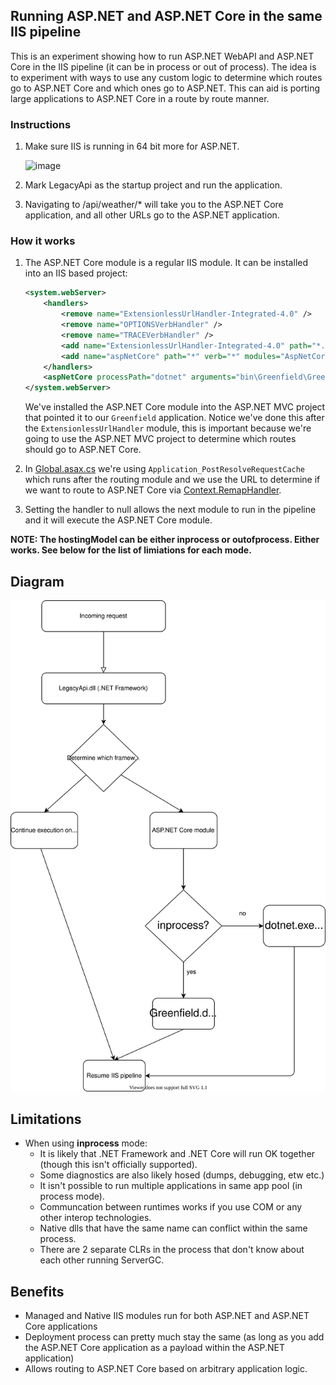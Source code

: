 ## Running ASP.NET and ASP.NET Core in the same IIS pipeline

This is an experiment showing how to run ASP.NET WebAPI and ASP.NET Core in the IIS pipeline (it can be in process or out of process). The idea is to experiment with ways to use any custom logic to determine which routes go to ASP.NET Core and which ones go to ASP.NET. This can aid is porting large applications to ASP.NET Core in a route by route manner.

### Instructions

1. Make sure IIS is running in 64 bit more for ASP.NET.

    ![image](https://user-images.githubusercontent.com/95136/79828724-2df9e780-8356-11ea-9890-7e478c87b86d.png)

1. Mark LegacyApi as the startup project and run the application.
1. Navigating to /api/weather/* will take you to the ASP.NET Core application, and all other URLs go to the ASP.NET application.

### How it works

1. The ASP.NET Core module is a regular IIS module. It can be installed into an IIS based project:

    ```xml
    <system.webServer>
        <handlers>
            <remove name="ExtensionlessUrlHandler-Integrated-4.0" />
            <remove name="OPTIONSVerbHandler" />
            <remove name="TRACEVerbHandler" />
            <add name="ExtensionlessUrlHandler-Integrated-4.0" path="*." verb="*" type="System.Web.Handlers.TransferRequestHandler" preCondition="integratedMode,runtimeVersionv4.0" />
            <add name="aspNetCore" path="*" verb="*" modules="AspNetCoreModuleV2" resourceType="Unspecified" />
        </handlers>
        <aspNetCore processPath="dotnet" arguments="bin\Greenfield\Greenfield.dll" stdoutLogEnabled="false" stdoutLogFile=".\logs\stdout" hostingModel="outofprocess" />
    </system.webServer>
    ```

    We've installed the ASP.NET Core module into the ASP.NET MVC project that pointed it to our `Greenfield` application. Notice we've done this
    after the `ExtensionlessUrlHandler` module, this is important because we're going to use the ASP.NET MVC project to determine which routes should go to ASP.NET Core.

1. In [Global.asax.cs](LegacyApi/Global.asax.cs#L21-L34) we're using `Application_PostResolveRequestCache` which runs after the routing module and we use the URL to determine if we want to route to ASP.NET Core via [Context.RemapHandler](https://docs.microsoft.com/en-us/dotnet/api/system.web.httpcontext.remaphandler?view=netframework-4.8#System_Web_HttpContext_RemapHandler_System_Web_IHttpHandler_).
1. Setting the handler to null allows the next module to run in the pipeline and it will execute the ASP.NET Core module.

**NOTE: The hostingModel can be either inprocess or outofprocess. Either works. See below for the list of limiations for each mode.**

## Diagram
<p align="center">
    <img src="diagram.svg" />
</p>

## Limitations

- When using **inprocess** mode: 
  - It is likely that .NET Framework and .NET Core will run OK together (though this isn't officially supported).
  - Some diagnostics are also likely hosed (dumps, debugging, etw etc.)
  - It isn't possible to run multiple applications in same app pool (in process mode).
  - Communcation between runtimes works if you use COM or any other interop technologies.
  - Native dlls that have the same name can conflict within the same process.
  - There are 2 separate CLRs in the process that don't know about each other running ServerGC.

## Benefits
- Managed and Native IIS modules run for both ASP.NET and ASP.NET Core applications
- Deployment process can pretty much stay the same (as long as you add the ASP.NET Core application as a payload within the ASP.NET application)
- Allows routing to ASP.NET Core based on arbitrary application logic.
